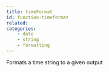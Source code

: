 ```yaml
---
title: timeFormat
id: function-timeformat
related:
categories:
    - date
    - string
    - formatting
---
```


Formats a time string to a given output